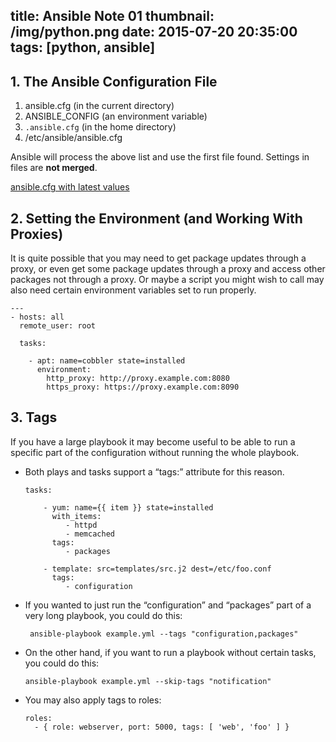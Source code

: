 title: Ansible Note 01
thumbnail: /img/python.png
date: 2015-07-20 20:35:00
tags: [python, ansible]
---

## 1. The Ansible Configuration File

1. ansible.cfg (in the current directory)
2. ANSIBLE_CONFIG (an environment variable)
3. `.ansible.cfg` (in the home directory)
4. /etc/ansible/ansible.cfg

Ansible will process the above list and use the first file found. Settings in files are **not merged**.

<i class="fa fa-external-link"></i> [ansible.cfg with latest values](https://raw.github.com/ansible/ansible/devel/examples/ansible.cfg)



## 2. Setting the Environment (and Working With Proxies)

It is quite possible that you may need to get package updates through a proxy, or even get some package updates through a proxy and access other packages not through a proxy. Or maybe a script you might wish to call may also need certain environment variables set to run properly.

<!--more-->

```
---
- hosts: all
  remote_user: root

  tasks:

    - apt: name=cobbler state=installed
      environment:
        http_proxy: http://proxy.example.com:8080
        https_proxy: https://proxy.example.com:8090
```


## 3. Tags

If you have a large playbook it may become useful to be able to run a specific part of the configuration without running the whole playbook.

- Both plays and tasks support a “tags:” attribute for this reason.

	```
	tasks:

	    - yum: name={{ item }} state=installed
	      with_items:
	         - httpd
	         - memcached
	      tags:
	         - packages

	    - template: src=templates/src.j2 dest=/etc/foo.conf
	      tags:
	         - configuration
	```

- If you wanted to just run the “configuration” and “packages” part of a very long playbook, you could do this:

	```
	 ansible-playbook example.yml --tags "configuration,packages"
	```

- On the other hand, if you want to run a playbook without certain tasks, you could do this:

	```
	ansible-playbook example.yml --skip-tags "notification"
	```

- You may also apply tags to roles:

	```
	roles:
	  - { role: webserver, port: 5000, tags: [ 'web', 'foo' ] }
	```
